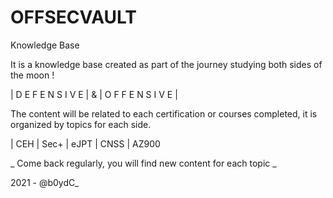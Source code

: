 # OFFSECVAULT
Knowledge Base

It is a knowledge base created as part of the journey studying both sides of the moon !

| D E F E N S I V E | & | O F F E N S I V E | 

The content will be related to each certification or courses completed, it is organized by topics for each side. 

  | CEH | Sec+ | eJPT | CNSS | AZ900

_ Come back regularly, you will find new content for each topic _

2021 - @b0ydC_
